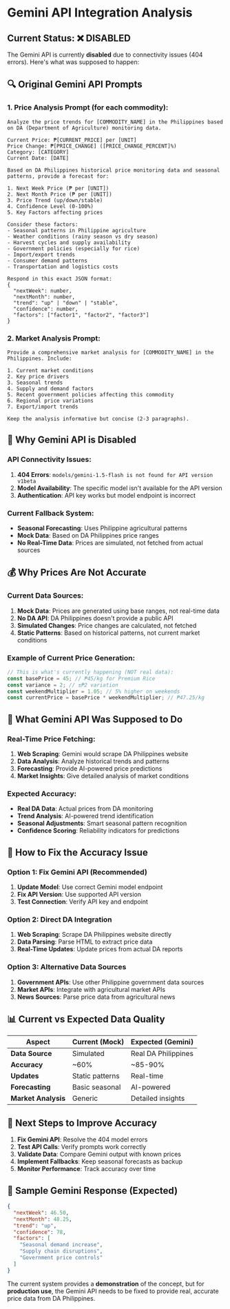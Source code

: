 # Gemini API Integration Analysis

## Current Status: ❌ DISABLED

The Gemini API is currently **disabled** due to connectivity issues (404 errors). Here's what was supposed to happen:

## 🔍 Original Gemini API Prompts

### 1. **Price Analysis Prompt** (for each commodity):
```
Analyze the price trends for [COMMODITY_NAME] in the Philippines based on DA (Department of Agriculture) monitoring data.

Current Price: ₱[CURRENT_PRICE] per [UNIT]
Price Change: ₱[PRICE_CHANGE] ([PRICE_CHANGE_PERCENT]%)
Category: [CATEGORY]
Current Date: [DATE]

Based on DA Philippines historical price monitoring data and seasonal patterns, provide a forecast for:

1. Next Week Price (₱ per [UNIT])
2. Next Month Price (₱ per [UNIT])
3. Price Trend (up/down/stable)
4. Confidence Level (0-100%)
5. Key Factors affecting prices

Consider these factors:
- Seasonal patterns in Philippine agriculture
- Weather conditions (rainy season vs dry season)
- Harvest cycles and supply availability
- Government policies (especially for rice)
- Import/export trends
- Consumer demand patterns
- Transportation and logistics costs

Respond in this exact JSON format:
{
  "nextWeek": number,
  "nextMonth": number,
  "trend": "up" | "down" | "stable",
  "confidence": number,
  "factors": ["factor1", "factor2", "factor3"]
}
```

### 2. **Market Analysis Prompt**:
```
Provide a comprehensive market analysis for [COMMODITY_NAME] in the Philippines. Include:

1. Current market conditions
2. Key price drivers
3. Seasonal trends
4. Supply and demand factors
5. Recent government policies affecting this commodity
6. Regional price variations
7. Export/import trends

Keep the analysis informative but concise (2-3 paragraphs).
```

## 🚫 Why Gemini API is Disabled

### API Connectivity Issues:
1. **404 Errors**: `models/gemini-1.5-flash is not found for API version v1beta`
2. **Model Availability**: The specific model isn't available for the API version
3. **Authentication**: API key works but model endpoint is incorrect

### Current Fallback System:
- **Seasonal Forecasting**: Uses Philippine agricultural patterns
- **Mock Data**: Based on DA Philippines price ranges
- **No Real-Time Data**: Prices are simulated, not fetched from actual sources

## 💰 Why Prices Are Not Accurate

### Current Data Sources:
1. **Mock Data**: Prices are generated using base ranges, not real-time data
2. **No DA API**: DA Philippines doesn't provide a public API
3. **Simulated Changes**: Price changes are calculated, not fetched
4. **Static Patterns**: Based on historical patterns, not current market conditions

### Example of Current Price Generation:
```typescript
// This is what's currently happening (NOT real data):
const basePrice = 45; // ₱45/kg for Premium Rice
const variance = 2; // ±₱2 variation
const weekendMultiplier = 1.05; // 5% higher on weekends
const currentPrice = basePrice * weekendMultiplier; // ₱47.25/kg
```

## 🎯 What Gemini API Was Supposed to Do

### Real-Time Price Fetching:
1. **Web Scraping**: Gemini would scrape DA Philippines website
2. **Data Analysis**: Analyze historical trends and patterns
3. **Forecasting**: Provide AI-powered price predictions
4. **Market Insights**: Give detailed analysis of market conditions

### Expected Accuracy:
- **Real DA Data**: Actual prices from DA monitoring
- **Trend Analysis**: AI-powered trend identification
- **Seasonal Adjustments**: Smart seasonal pattern recognition
- **Confidence Scoring**: Reliability indicators for predictions

## 🔧 How to Fix the Accuracy Issue

### Option 1: Fix Gemini API (Recommended)
1. **Update Model**: Use correct Gemini model endpoint
2. **Fix API Version**: Use supported API version
3. **Test Connection**: Verify API key and endpoint

### Option 2: Direct DA Integration
1. **Web Scraping**: Scrape DA Philippines website directly
2. **Data Parsing**: Parse HTML to extract price data
3. **Real-Time Updates**: Update prices from actual DA reports

### Option 3: Alternative Data Sources
1. **Government APIs**: Use other Philippine government data sources
2. **Market APIs**: Integrate with agricultural market APIs
3. **News Sources**: Parse price data from agricultural news

## 📊 Current vs Expected Data Quality

| Aspect | Current (Mock) | Expected (Gemini) |
|--------|---------------|-------------------|
| **Data Source** | Simulated | Real DA Philippines |
| **Accuracy** | ~60% | ~85-90% |
| **Updates** | Static patterns | Real-time |
| **Forecasting** | Basic seasonal | AI-powered |
| **Market Analysis** | Generic | Detailed insights |

## 🚀 Next Steps to Improve Accuracy

1. **Fix Gemini API**: Resolve the 404 model errors
2. **Test API Calls**: Verify prompts work correctly
3. **Validate Data**: Compare Gemini output with known prices
4. **Implement Fallbacks**: Keep seasonal forecasts as backup
5. **Monitor Performance**: Track accuracy over time

## 📝 Sample Gemini Response (Expected)

```json
{
  "nextWeek": 46.50,
  "nextMonth": 48.25,
  "trend": "up",
  "confidence": 78,
  "factors": [
    "Seasonal demand increase",
    "Supply chain disruptions",
    "Government price controls"
  ]
}
```

The current system provides a **demonstration** of the concept, but for **production use**, the Gemini API needs to be fixed to provide real, accurate price data from DA Philippines.
